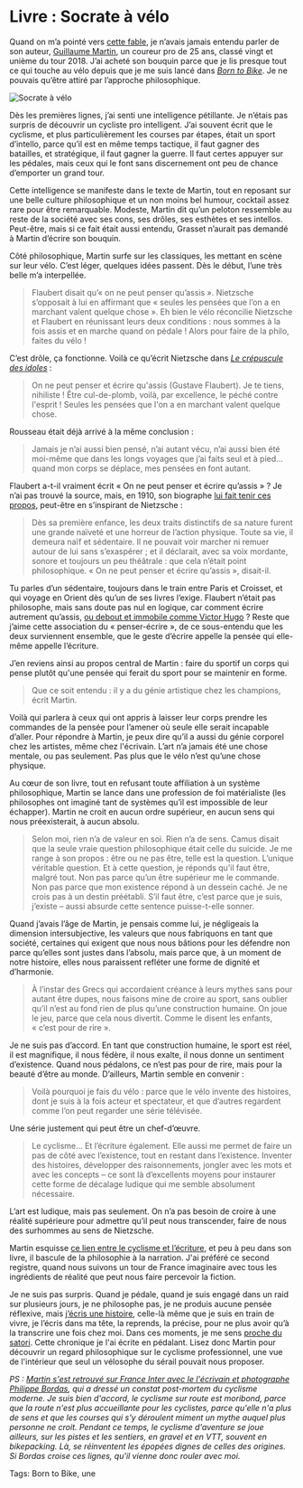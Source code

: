 # Livre : Socrate à vélo

Quand on m’a pointé vers [cette fable](https://www.amazon.fr/Socrate-%C3%A0-v%C3%A9lo-France-philosophes/dp/2246815754/), je n’avais jamais entendu parler de son auteur, [Guillaume Martin](https://fr.wikipedia.org/wiki/Guillaume_Martin), un coureur pro de 25 ans, classé vingt et unième du tour 2018. J’ai acheté son bouquin parce que je lis presque tout ce qui touche au vélo depuis que je me suis lancé dans [*Born to Bike*](https://tcrouzet.com/borntobike/). Je ne pouvais qu’être attiré par l’approche philosophique.<span id="more-51218"></span>

![Socrate à vélo](https://tcrouzet.com/images_tc/2019/03/socrate-311x450.jpg)

Dès les premières lignes, j’ai senti une intelligence pétillante. Je n’étais pas surpris de découvrir un cycliste pro intelligent. J’ai souvent écrit que le cyclisme, et plus particulièrement les courses par étapes, était un sport d’intello, parce qu’il est en même temps tactique, il faut gagner des batailles, et stratégique, il faut gagner la guerre. Il faut certes appuyer sur les pédales, mais ceux qui le font sans discernement ont peu de chance d’emporter un grand tour.

Cette intelligence se manifeste dans le texte de Martin, tout en reposant sur une belle culture philosophique et un non moins bel humour, cocktail assez rare pour être remarquable. Modeste, Martin dit qu’un peloton ressemble au reste de la société avec ses cons, ses drôles, ses esthètes et ses intellos. Peut-être, mais si ce fait était aussi entendu, Grasset n’aurait pas demandé à Martin d’écrire son bouquin.

Côté philosophique, Martin surfe sur les classiques, les mettant en scène sur leur vélo. C’est léger, quelques idées passent. Dès le début, l’une très belle m’a interpellée.

> Flaubert disait qu’« on ne peut penser qu’assis ». Nietzsche s’opposait à lui en affirmant que « seules les pensées que l’on a en marchant valent quelque chose ». Eh bien le vélo réconcilie Nietzsche et Flaubert en réunissant leurs deux conditions : nous sommes à la fois assis et en marche quand on pédale ! Alors pour faire de la philo, faites du vélo !

C’est drôle, ça fonctionne. Voilà ce qu’écrit Nietzsche dans [*Le crépuscule des idoles*](https://dicocitations.lemonde.fr/citations/citation-129486.php) :

> On ne peut penser et écrire qu'assis (Gustave Flaubert). Je te tiens, nihiliste ! Être cul-de-plomb, voilà, par excellence, le péché contre l'esprit ! Seules les pensées que l'on a en marchant valent quelque chose.

Rousseau était déjà arrivé à la même conclusion :

> Jamais je n’ai aussi bien pensé, n’ai autant vécu, n’ai aussi bien été moi-même que dans les longs voyages que j’ai faits seul et à pied… quand mon corps se déplace, mes pensées en font autant.

Flaubert a-t-il vraiment écrit « On ne peut penser et écrire qu’assis » ? Je n’ai pas trouvé la source, mais, en 1910, son biographe [lui fait tenir ces propos](https://fr.wikisource.org/wiki/Page:Flaubert_-_Madame_Bovary,_Conard,_1910.djvu/566), peut-être en s’inspirant de Nietzsche :

> Dès sa première enfance, les deux traits distinctifs de sa nature furent une grande naïveté et une horreur de l’action physique. Toute sa vie, il demeura naïf et sédentaire. Il ne pouvait voir marcher ni remuer autour de lui sans s’exaspérer ; et il déclarait, avec sa voix mordante, sonore et toujours un peu théâtrale : que cela n’était point philosophique. « On ne peut penser et écrire qu’assis », disait-il.

Tu parles d’un sédentaire, toujours dans le train entre Paris et Croisset, et qui voyage en Orient dès qu’un de ses livres l’exige. Flaubert n’était pas philosophe, mais sans doute pas nul en logique, car comment écrire autrement qu’assis, [ou debout et immobile comme Victor Hugo](https://www.oeuvresouvertes.net/spip.php?article502) ? Reste que j’aime cette association du « penser-écrire », de ce sous-entendu que les deux surviennent ensemble, que le geste d’écrire appelle la pensée qui elle-même appelle l’écriture.

J’en reviens ainsi au propos central de Martin : faire du sportif un corps qui pense plutôt qu'une pensée qui ferait du sport pour se maintenir en forme.

> Que ce soit entendu : il y a du génie artistique chez les champions, écrit Martin.

Voilà qui parlera à ceux qui ont appris à laisser leur corps prendre les commandes de la pensée pour l’amener où seule elle serait incapable d’aller. Pour répondre à Martin, je peux dire qu’il a aussi du génie corporel chez les artistes, même chez l'écrivain. L’art n’a jamais été une chose mentale, ou pas seulement. Pas plus que le vélo n’est qu’une chose physique.

Au cœur de son livre, tout en refusant toute affiliation à un système philosophique, Martin se lance dans une profession de foi matérialiste (les philosophes ont imaginé tant de systèmes qu’il est impossible de leur échapper). Martin ne croit en aucun ordre supérieur, en aucun sens qui nous préexisterait, à aucun absolu.

> Selon moi, rien n’a de valeur en soi. Rien n’a de sens. Camus disait que la seule vraie question philosophique était celle du suicide. Je me range à son propos : être ou ne pas être, telle est la question. L’unique véritable question. Et à cette question, je réponds qu’il faut être, malgré tout. Non pas parce qu’un être supérieur me le commande. Non pas parce que mon existence répond à un dessein caché. Je ne crois pas à un destin préétabli. S’il faut être, c’est parce que je suis, j’existe – aussi absurde cette sentence puisse-t-elle sonner.

Quand j’avais l’âge de Martin, je pensais comme lui, je négligeais la dimension intersubjective, les valeurs que nous fabriquons en tant que société, certaines qui exigent que nous nous bâtions pour les défendre non parce qu’elles sont justes dans l’absolu, mais parce que, à un moment de notre histoire, elles nous paraissent refléter une forme de dignité et d’harmonie.

> À l’instar des Grecs qui accordaient créance à leurs mythes sans pour autant être dupes, nous faisons mine de croire au sport, sans oublier qu’il n’est au fond rien de plus qu’une construction humaine. On joue le jeu, parce que cela nous divertit. Comme le disent les enfants, « c’est pour de rire ».

Je ne suis pas d’accord. En tant que construction humaine, le sport est réel, il est magnifique, il nous fédère, il nous exalte, il nous donne un sentiment d’existence. Quand nous pédalons, ce n’est pas pour de rire, mais pour la beauté d’être au monde. D’ailleurs, Martin semble en convenir :

> Voilà pourquoi je fais du vélo : parce que le vélo invente des histoires, dont je suis à la fois acteur et spectateur, et que d’autres regardent comme l’on peut regarder une série télévisée.

Une série justement qui peut être un chef-d’œuvre.

> Le cyclisme… Et l’écriture également. Elle aussi me permet de faire un pas de côté avec l’existence, tout en restant dans l’existence. Inventer des histoires, développer des raisonnements, jongler avec les mots et avec les concepts – ce sont là d’excellents moyens pour instaurer cette forme de décalage ludique qui me semble absolument nécessaire.

L’art est ludique, mais pas seulement. On n’a pas besoin de croire à une réalité supérieure pour admettre qu’il peut nous transcender, faire de nous des surhommes au sens de Nietzsche.

Martin esquisse [ce lien entre le cyclisme et l’écriture](https://tcrouzet.com/2019/02/15/le-velo-comme-ecriture/), et peu à peu dans son livre, il bascule de la philosophie à la narration. J'ai préféré ce second registre, quand nous suivons un tour de France imaginaire avec tous les ingrédients de réalité que peut nous faire percevoir la fiction.

Je ne suis pas surpris. Quand je pédale, quand je suis engagé dans un raid sur plusieurs jours, je ne philosophe pas, je ne produis aucune pensée réflexive, mais [j’écris une histoire](https://tcrouzet.com/2019/03/15/dune-huracan-a-lautre/), celle-là même que je suis en train de vivre, je l’écris dans ma tête, la reprends, la précise, pour ne plus avoir qu’à la transcrire une fois chez moi. Dans ces moments, je me sens [proche du satori](https://tcrouzet.com/2019/02/08/satori-a-lake-lindsay/). Cette chronique je l'ai écrite en pédalant. Lisez donc Martin pour découvrir un regard philosophique sur le cyclisme professionnel, une vue de l'intérieur que seul un vélosophe du sérail pouvait nous proposer.

*PS : [Martin s'est retrouvé sur France Inter avec le l'écrivain et photographe Philippe Bordas](https://www.franceinter.fr/emissions/l-oeil-du-tigre/l-oeil-du-tigre-17-mars-2019), qui a dressé un constat post-mortem du cyclisme moderne. Je suis bien d'accord, le cyclisme sur route est moribond, parce que la route n'est plus accueillante pour les cyclistes, parce qu'elle n'a plus de sens et que les courses qui s'y déroulent miment un mythe auquel plus personne ne croit. Pendant ce temps, le cyclisme d'aventure se joue ailleurs, sur les pistes et les sentiers, en gravel et en VTT, souvent en bikepacking. Là, se réinventent les épopées dignes de celles des origines. Si Bordas croise ces lignes, qu'il vienne donc rouler avec moi.*

Tags: Born to Bike, une